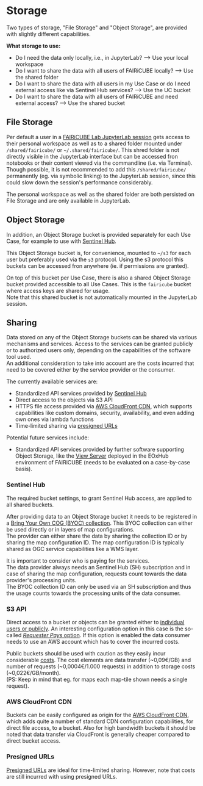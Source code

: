 # Storage

Two types of storage, "File Storage" and "Object Storage", are provided with slightly different capabilities.

**What storage to use:**

* Do I need the data only locally, i.e., in JupyterLab? --> Use your local workspace
* Do I want to share the data with all users of FAIRiCUBE locally? --> Use the shared folder
* Do I want to share the data with all users in my Use Case or do I need external access like via Sentinel Hub services? --> Use the UC bucket
* Do I want to share the data with all users of FAIRiCUBE and need external access? --> Use the shared bucket

## File Storage

Per default a user in a [FAIRiCUBE Lab JupyterLab session](jupyterlab.md) gets access to their personal workspace as well as to a shared folder mounted under `/shared/fairicube/` or `~/.shared/fairicube/`. This shred folder is not directly visible in the JupyterLab interface but can be accessed fron notebooks or their content viewed via the commandline (i.e. via Terminal). <br>
Though possible, it is not recommended to add this `/shared/fairicube/` permanently (eg. via symbolic linking) to the JupyterLab session, since this could slow down the session's performance considerably. 

The personal workspace as well as the shared folder are both persisted on File Storage and are only available in JupyterLab.

## Object Storage

In addition, an Object Storage bucket is provided separately for each Use Case, for example to use with [Sentinel Hub](../external_resource/sentinelhub_access.md).

This Object Storage bucket is, for convenience, mounted to `~/s3` for each user but preferably used via the `s3` protocol. Using the s3 protocol this buckets can be accessed fron anywhere (ie. if permissions are granted). 

On top of this bucket per Use Case, there is also a shared Object Storage bucket provided accessible to all Use Cases. This is the `fairicube` bucket where access keys are shared for usage.<br>
Note that this shared bucket is not automatically mounted in the JupyterLab session.

## Sharing

Data stored on any of the Object Storage buckets can be shared via various mechanisms and services. Access to the services can be granted publicly or to authorized users only, depending on the capabilities of the software tool used.<br> 
An additional consideration to take into account are the costs incurred that need to be covered either by the service provider or the consumer.

The currently available services are:

* Standardized API services provided by [Sentinel Hub](../external_resource/sentinelhub_access.md)
* Direct access to the objects via S3 API
* HTTPS file access provided via [AWS CloudFront CDN](https://aws.amazon.com/cloudfront/), which supports capabilities like custom domains, security, availability, and even adding own ones via lambda functions
* Time-limited sharing via [presigned URLs](https://docs.aws.amazon.com/AmazonS3/latest/userguide/using-presigned-url.html)

Potential future services include:

* Standardized API services provided by further software supporting Object Storage, like the [View Server](https://gitlab.eox.at/vs/vs) deployed in the EOxHub environment of FAIRiCUBE (needs to be evaluated on a case-by-case basis).

### Sentinel Hub

The required bucket settings, to grant Sentinel Hub access, are applied to all shared buckets.

After providing data to an Object Storage bucket it needs to be registered in a [Bring Your Own COG (BYOC) collection](https://docs.sentinel-hub.com/api/latest/api/byoc/). This BYOC collection can either be used directly or in layers of map configurations.<br>
The provider can either share the data by sharing the collection ID or by sharing the map configuration ID. The map configuration ID is typically shared as OGC service capabilities like a WMS layer.

It is important to consider who is paying for the services. <br>
The data provider always needs an Sentinel Hub (SH) subscription and in case of sharing the map configuration, requests count towards the data provider's processing units.<br>
The BYOC collection ID can only be used via an SH subscription and thus the usage counts towards the processing units of the data consumer.

### S3 API

Direct access to a bucket or objects can be granted either to [individual users or publicly](https://docs.aws.amazon.com/AmazonS3/latest/userguide/access-policy-language-overview.html). An interesting configuration option in this case is the so-called [*Requester Pays* option](https://docs.aws.amazon.com/AmazonS3/latest/userguide/RequesterPaysBuckets.html). If this option is enabled the data consumer needs to use an AWS account which has to cover the incurred costs.

Public buckets should be used with caution as they easily incur considerable [costs](https://aws.amazon.com/s3/pricing/). The cost elements are data transfer (~0,09€/GB) and number of requests (~0,0004€/1.000 requests) in addition to storage costs (~0,022€/GB/month).<br>
(PS:  Keep in mind that eg. for maps each map-tile shown needs a single request).

### AWS CloudFront CDN

Buckets can be easily configured as origin for the [AWS CloudFront CDN](https://aws.amazon.com/cloudfront/), which adds quite a number of standard CDN configuration capabilities, for direct file access, to a bucket. Also for high bandwidth buckets it should be noted that data transfer via CloudFront is generally cheaper compared to direct bucket access.

### Presigned URLs

[Presigned URLs](https://docs.aws.amazon.com/AmazonS3/latest/userguide/using-presigned-url.html) are ideal for time-limited sharing. However, note that costs are still incurred with using presigned URLs.


